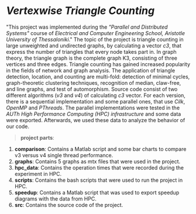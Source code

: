 # **_Vertexwise Triangle Counting_**

"This project was implemented during the *"Parallel and Distributed Systems"* course of *Electrical and Computer Engineering School, Aristotle University of Thessaloniki*."
The topic of the project is triangle counting in large unweighted and undirected graphs, by calculating a vector *c3*, that express the number of triangles that every node takes part in. In graph theory, the triangle graph is the complete graph K3, consisting of three vertices and three edges. 
Triangle counting has gained increased popularity in the fields of network and graph analysis. The application of triangle detection, location, and counting are multi-fold: detection of minimal cycles, graph-theoretic clustering techniques, recognition of median, claw-free, and line graphs, and test of automorphism.
Source code consist of two different algorithms (*v3* and *v4*) of calculating *c3* vector. For each version, there is a sequential implementation and some parallel ones, that use *Cilk*, *OpenMP* and *PThreads*. 
The parallel implementations were tested in the *AUTh High Performance Computing (HPC) infrastructure* and some data were exported. Afterwards, we 
used these data to analyze the behavior of our code.

>**project parts**:
1) **comparison**: Contains a Matlab script and some bar charts to compare v3 versus v4 single thread performance. 
2) **graphs**: Contains 5 graphs as mtx files that were used in the project.
3) **hpc_data**: Contains the operation times that were recorded during the experiment in HPC.
4) **scripts**: Contains the bash scripts that were used to run the project in HPC.
5) **speedup**: Contains a Matlab script that was used to export speedup diagrams with the data from HPC.
6) **src**: Contains the source code of the project.
